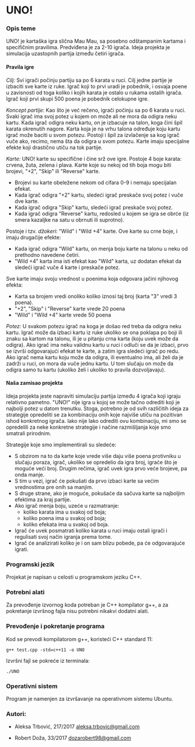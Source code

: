 # UNO!

### Opis teme
UNO! je kartaška igra slična Mau Mau, sa posebno odštampanim kartama i specifičnim pravilima. Predviđena je za 2-10 igrača. Ideja projekta je simulacija uzastopnih partija između četiri igrača.

#### Pravila igre
*Cilj:* Svi igrači počinju partiju sa po 6 karata u ruci. Cilj jedne partije je izbaciti sve karte iz ruke. Igrač koji to prvi uradi je pobednik, i osvaja poene u zavisnosti od toga koliko i kojih karata je ostalo u rukama ostalih igrača. Igrač koji prvi skupi 500 poena je pobednik celokupne igre.

*Koncept partije:* Kao što je već rečeno, igrači počinju sa po 6 karata u ruci. Svaki igrač ima svoj potez u kojem on može ali ne mora da odigra neku kartu. Kada igrač odigra neku kartu, on je izbacuje na talon, koga čini špil karata okrenutih nagore. Karta koja je na vrhu talona određuje koju kartu igrač može baciti u svom potezu. Postoji i špil za izvlačenje sa kog igrač vuče ako, recimo, nema šta da odigra u svom potezu. Karte imaju specijalne efekte koji drastično utiču na tok partije.

*Karte:* UNO! karte su specifične i čine srž ove igre. Postoje 4 boje karata: crvena, žuta, zelena i plava. Karte koje su nekoj od tih boja mogu biti brojevi, "+2", "Skip" ili "Reverse" karte.
- Brojevi su karte obeležene nekom od cifara 0-9 i nemaju specijalan efekat.
- Kada igrač odigra "+2" kartu, sledeći igrač preskače svoj potez i vuče dve karte.
- Kada igrač odigra "Skip" kartu, sledeći igrač preskače svoj potez.
- Kada igrač odigra "Reverse" kartu, redosled u kojem se igra se obrće (iz smera kazaljke na satu u obrnuti ili suprotno).

Postoje i tzv. *džokeri*: "Wild" i "Wild +4" karte. Ove karte su crne boje, i imaju drugačije efekte:
- Kada igrač odigra "Wild" kartu, on menja boju karte na talonu u neku od prethodno navedene četiri.
- "Wild +4" karta ima isti efekat kao "Wild" karta, uz dodatan efekat da sledeći igrač vuče 4 karte i preskače potez.

Sve karte imaju svoju vrednost u poenima koja odgovara jačini njihovog efekta:
- Karta sa brojem vredi onoliko koliko iznosi taj broj (karta "3" vredi 3 poena).
- "+2", "Skip" i "Reverse" karte vrede 20 poena
- "Wild" i "Wild +4" karte vrede 50 poena

*Potez:* U svakom potezu igrač na koga je došao red treba da odigra neku kartu. Igrač može da izbaci kartu iz ruke ukoliko se ona poklapa po boji ili znaku sa kartom na talonu, ili je u pitanju crna karta (koju uvek može da odigra). Ako igrač ima neku validnu kartu u ruci i odluči se da je izbaci, prvo se izvrši odgovarajući efekat te karte, a zatim igra sledeći igrač po redu. Ako igrač nema kartu koju može da odigra, ili eventualno ima, ali želi da je zadrži u ruci, on mora da vuče jednu kartu. U tom slučaju on može da odigra samo tu kartu (ukoliko želi i ukoliko to pravila dozvoljavaju).

#### Naša zamisao projekta

Ideja projekta jeste napraviti simulaciju partija između 4 igrača koji igraju relativno pametno.
"UNO!" nije igra u kojoj se može tačno odrediti koji je najbolji potez u datom trenutku. Stoga, potrebno je od svih različitih ideja za strategije opredeliti se za kombinaciju onih koje najviše utiču na pozitivan ishod konkretnog igrača. Iako nije lako odrediti ovu kombinaciju, mi smo se opredelili za neke konkretne strategije i načine razmišljanja koje smo smatrali prirodnim.

Strategije koje smo implementirali su sledeće:
- S obzirom na to da karte koje vrede više daju više poena protivniku u slučaju poraza, igrač, ukoliko se opredelio da igra broj, igraće što je moguće veći broj. Drugim rečima, igrač uvek igra prvo veće brojeve, pa onda manje.
- S tim u vezi, igrač će pokušati da prvo izbaci karte sa većim vrednostima pre onih sa manjim.
- S druge strane, ako je moguće, pokušaće da sačuva karte sa najboljim efektima za kraj partije.
- Ako igrač menja boju, uzeće u razmatranje:
  - koliko karata ima u svakoj od boja;
  - koliko poena ima u svakoj od boja;
  - koliko efekata ima u svakoj od boja.
- Igrač će uvek posmatrati koliko karata u ruci imaju ostali igrači i regulisati svoj način igranja prema tome.
- Igrač će analizirati koliko je i on sam blizu pobede, pa će odgovarajuće igrati.

### Programski jezik
Projekat je napisan u celosti u programskom jeziku C++.

### Potrebni alati
Za prevođenje izvornog koda potreban je C++ kompilator g++, a za pokretanje izvršnog fajla nisu potrebni nikakvi dodatni alati.

### Prevođenje i pokretanje programa
Kod se prevodi kompilatorom g++, koristeći C++ standard 11:

<code>g++ test.cpp -std=c++11 -o UNO</code>

Izvršni fajl se pokreće iz terminala:

<code>./UNO</code>

### Operativni sistem
Program je namenjen za izvršavanje na operativnom sistemu Ubuntu.

### Autori:
- Aleksa Trbović,  217/2017 aleksa.trbovic@gmail.com

- Robert Doža,  33/2017 dozarobert98@gmail.com
